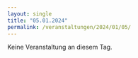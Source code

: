 ```yaml
---
layout: single
title: "05.01.2024"
permalink: /veranstaltungen/2024/01/05/
---
```


Keine Veranstaltung an diesem Tag.
